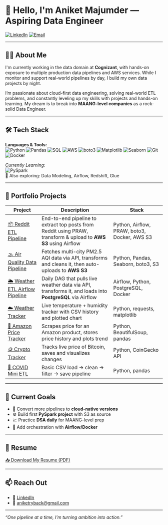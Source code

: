# 👋 Hello, I'm Aniket Majumder — Aspiring Data Engineer

[![LinkedIn](https://img.shields.io/badge/LinkedIn-Aniket%20Majumder-blue?style=for-the-badge&logo=linkedin)](https://linkedin.com/in/aniketmajumder)
[![Email](https://img.shields.io/badge/Gmail-aniketryback%40gmail.com-d44638?style=for-the-badge&logo=gmail&logoColor=white)](mailto:aniketryback@gmail.com)

---

## 👨‍💻 About Me

I'm currently working in the data domain at **Cognizant**, with hands-on exposure to multiple production data pipelines and AWS services. While I monitor and support real-world pipelines by day, I build my own data projects by night.

I’m passionate about cloud-first data engineering, solving real-world ETL problems, and constantly leveling up my skills with projects and hands-on learning. My dream is to break into **MAANG-level companies** as a rock-solid Data Engineer.

---

## 🛠️ Tech Stack

**Languages & Tools:**  
![Python](https://img.shields.io/badge/Python-3776AB?style=flat&logo=python&logoColor=white)
![Pandas](https://img.shields.io/badge/Pandas-150458?style=flat&logo=pandas&logoColor=white)
![SQL](https://img.shields.io/badge/SQL-005C84?style=flat&logo=sqlite&logoColor=white)
![AWS](https://img.shields.io/badge/AWS%20S3-232F3E?style=flat&logo=amazon-aws)
![boto3](https://img.shields.io/badge/boto3-FF9900?style=flat&logo=python&logoColor=white)
![Matplotlib](https://img.shields.io/badge/Matplotlib-008080?style=flat)
![Seaborn](https://img.shields.io/badge/Seaborn-2C2D72?style=flat)
![Git](https://img.shields.io/badge/Git-F05032?style=flat&logo=git&logoColor=white)
![Docker](https://img.shields.io/badge/Docker-2496ED?style=flat&logo=docker&logoColor=white)

*Currently Learning:*  
![PySpark](https://img.shields.io/badge/PySpark-E25A1C?style=flat&logo=apache-spark&logoColor=white)  
🧠 Also exploring: Data Modeling, Airflow, Redshift, Glue

---

## 📂 Portfolio Projects

| Project | Description | Stack |
|--------|-------------|-------|
| [📦 Reddit ETL Pipeline](https://github.com/aniketryback/reddit-etl-pipeline) | End-to-end pipeline to extract top posts from Reddit using PRAW, transform & upload to **AWS S3** using Airflow | Python, Airflow, PRAW, boto3, Docker, AWS S3 |
| [🌫️ Air Quality Data Pipeline](https://github.com/aniketryback/air-quality-data-pipeline) | Fetches multi-city PM2.5 AQI data via API, transforms and cleans it, then auto-uploads to **AWS S3** | Python, Pandas, Seaborn, boto3, S3 |
| [🌦️ Weather ETL Airflow Pipeline](https://github.com/aniketryback/weather-etl-pipeline) | Daily DAG that pulls live weather data via API, transforms it, and loads into **PostgreSQL** via Airflow | Airflow, Python, PostgreSQL, Docker |
| [☁️ Weather Tracker](https://github.com/aniketryback/weather-tracker) | Live temperature + humidity tracker with CSV history and plotted chart | Python, requests, matplotlib |
| [🛒 Amazon Price Tracker](https://github.com/aniketryback/amazon-price-tracker) | Scrapes price for an Amazon product, stores price history and plots trend | Python, BeautifulSoup, pandas |
| [🪙 Crypto Tracker](https://github.com/aniketryback/crypto-price-tracker) | Tracks live price of Bitcoin, saves and visualizes changes | Python, CoinGecko API |
| [🧪 COVID Mini ETL](https://github.com/aniketryback/mini-covid-project) | Basic CSV load → clean → filter → save pipeline | Python, pandas |



---

## 🧭 Current Goals

- 🔁 Convert more pipelines to **cloud-native versions**
- ⚙️ Build first **PySpark project** with S3 as source
- 📈 Practice **DSA daily** for MAANG-level prep
- 🧰 Add orchestration with **Airflow/Docker**

---

## 📄 Resume

[📥 Download My Resume (PDF)](https://github.com/aniketryback/aniketryback/blob/main/Aniket_Majumder_Resume_June_2025.pdf)

---

## 📫 Reach Out

- 💼 [LinkedIn](https://linkedin.com/in/aniketmajumder)
- 📧 aniketryback@gmail.com

---

_“One pipeline at a time, I’m turning ambition into action.”_

